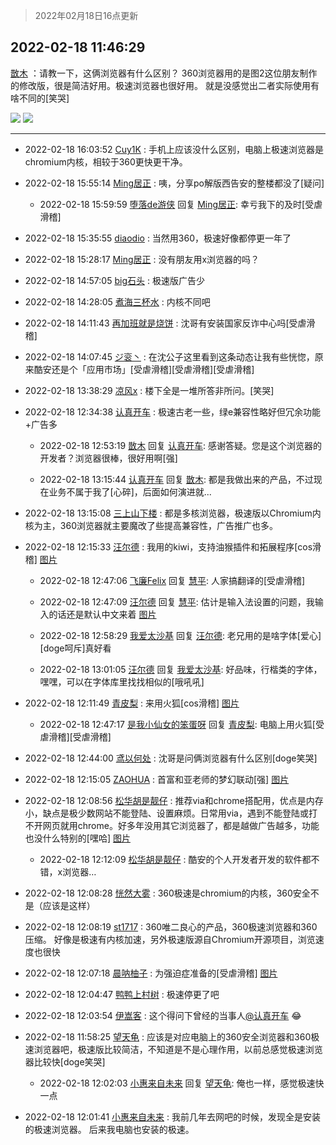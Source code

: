 > 2022年02月18日16点更新
<link rel="stylesheet" href="https://cdn.jsdelivr.net/gh/taotie6/sampleJSON@main/css/photo_show.css">
<meta name="referrer" content="no-referrer" />


 ## 2022-02-18 11:46:29 

 [㪚木](https://www.coolapk.com/feed/33640598?shareKey=NDE0N2EyY2QxZGJjNjIwZjFhYjI~) ：请教一下，这俩浏览器有什么区别？
360浏览器用的是图2这位朋友制作的修改版，很是简洁好用。极速浏览器也很好用。
就是没感觉出二者实际使用有啥不同的[笑哭] 

<div class="album">
<img class="img-item" src="http://image.coolapk.com/feed/2022/0218/11/1081091_0f313304_5987_9081_328@755x713.jpeg" />
<img class="img-item" src="http://image.coolapk.com/feed/2022/0218/11/1081091_93492724_5987_9087_505@1080x1400.jpeg" />
</div>

 ------- 

- 2022-02-18 16:03:52 [Cuy1K](uid=1319448) : 手机上应该没什么区别，电脑上极速浏览器是chromium内核，相较于360更快更干净。 

- 2022-02-18 15:55:14 [Ming居正](uid=3232346) : 咦，分享po解版西告安的整楼都没了[疑问] 

    - 2022-02-18 15:59:59 [堕落de游侠](uid=604294) 回复 [Ming居正](uid=3232346): 幸亏我下的及时[受虐滑稽] 

- 2022-02-18 15:35:55 [diaodio](uid=2939500) : 当然用360，极速好像都停更一年了 

- 2022-02-18 15:28:17 [Ming居正](uid=3232346) : 没有朋友用x浏览器的吗？ 

- 2022-02-18 14:57:05 [big石头](uid=984404) : 极速版广告少 

- 2022-02-18 14:28:05 [煮海三杯水](uid=695018) : 内核不同吧 

- 2022-02-18 14:11:43 [再加班就是烧饼](uid=2281677) : 沈哥有安装国家反诈中心吗[受虐滑稽] 

- 2022-02-18 14:07:45 [ジ衮丶](uid=494451) : 在沈公子这里看到这条动态让我有些恍惚，原来酷安还是个「应用市场」[受虐滑稽][受虐滑稽][受虐滑稽] 

- 2022-02-18 13:38:29 [凉风x](uid=1300277) : 楼下全是一堆所答非所问。[笑哭] 

- 2022-02-18 12:34:38 [认真开车](uid=1710300) : 极速古老一些，绿e兼容性略好但冗余功能+广告多 

    - 2022-02-18 12:53:19 [㪚木](uid=1081091) 回复 [认真开车](uid=1710300): 感谢答疑。您是这个浏览器的开发者？浏览器很棒，很好用啊[强] 

    - 2022-02-18 13:15:44 [认真开车](uid=1710300) 回复 [㪚木](uid=1081091): 都是我做出来的产品，不过现在业务不属于我了[心碎]，后面如何演进就... 

- 2022-02-18 13:15:08 [三上山下楼](uid=6927480) : 都是多核浏览器，极速版以Chromium内核为主，360浏览器就主要魔改了些提高兼容性，广告推广也多。 

- 2022-02-18 12:15:33 [汪尔德](uid=1595236) : 我用的kiwi，支持油猴插件和拓展程序[cos滑稽] [图片](http://image.coolapk.com/feed/2022/0218/12/1595236_49a5cd72_7732_4523_267@1148x2480.jpeg)

    - 2022-02-18 12:47:06 [飞廉Felix](uid=900024) 回复 [慧平](uid=1466942): 人家搞翻译的[受虐滑稽] 

    - 2022-02-18 12:47:09 [汪尔德](uid=1595236) 回复 [慧平](uid=1466942): 估计是输入法设置的问题，我输入的话还是默认中文来着 [图片](http://image.coolapk.com/feed/2022/0218/12/1595236_c1090f62_9599_289_875@1148x2480.jpeg)

    - 2022-02-18 12:58:29 [我爱太沙基](uid=3017576) 回复 [汪尔德](uid=1595236): 老兄用的是啥字体[爱心][doge呵斥]真好看 

    - 2022-02-18 13:01:05 [汪尔德](uid=1595236) 回复 [我爱太沙基](uid=3017576): 好品味，行楷类的字体，嘿嘿，可以在字体库里找找相似的[哦吼吼] 

- 2022-02-18 12:11:49 [青皮梨](uid=1109281) : 来用火狐[cos滑稽] [图片](http://image.coolapk.com/feed/2022/0218/12/1109281_49f3245a_7508_5341_261@1080x2400.jpeg)

    - 2022-02-18 12:47:17 [是我小仙女的笨蛋呀](uid=524921) 回复 [青皮梨](uid=1109281): 电脑上用火狐[受虐滑稽][受虐滑稽] 

- 2022-02-18 12:44:00 [鸢以何处](uid=4369039) : 沈哥是问俩浏览器有什么区别[doge笑哭] 

- 2022-02-18 12:15:05 [ZAOHUA](uid=1930793) : 首富和亚老师的梦幻联动[强] [图片](http://image.coolapk.com/feed/2022/0218/12/1930793_d917329c_7704_2205_51@1080x2340.jpeg)

- 2022-02-18 12:08:56 [松华胡是靓仔](uid=692318) : 推荐via和chrome搭配用，优点是内存小，缺点是极少数网站不能登陆、设置麻烦。日常用via，遇到不能登陆或打不开网页就用chrome。好多年没用其它浏览器了，都是越做广告越多，功能也没什么特别的[嘿哈] [图片](http://image.coolapk.com/feed/2022/0218/12/692318_a6630af9_7335_4232_333@1080x2400.jpeg)

    - 2022-02-18 12:12:09 [松华胡是靓仔](uid=692318) : 酷安的个人开发者开发的软件都不错，x浏览器… 

- 2022-02-18 12:08:28 [恍然大雾](uid=1849331) : 360极速是chromium的内核，360安全不是（应该是这样） 

- 2022-02-18 12:08:19 [st1717](uid=1303467) : 360唯二良心的产品，360极速浏览器和360压缩。
好像是极速有内核加速，另外极速版源自Chromium开源项目，浏览速度也很快 

- 2022-02-18 12:07:18 [晨呐柚子](uid=1956918) : 为强迫症准备的[受虐滑稽] [图片](http://image.coolapk.com/feed/2022/0218/12/1956918_6171f7ba_7237_4164_472@1080x274.jpeg)

- 2022-02-18 12:04:47 [鸭鸭上村树](uid=731274) : 极速停更了吧 

- 2022-02-18 12:03:54 [伊嵩客](uid=1080769) : 这个得问下曾经的当事人<a class="feed-link-uname" href="/u/认真开车">@认真开车</a> 😂 

- 2022-02-18 11:58:25 [望天龟](uid=1618563) : 应该是对应电脑上的360安全浏览器和360极速浏览器吧，极速版比较简洁，不知道是不是心理作用，以前总感觉极速浏览器比较快[doge笑哭] 

    - 2022-02-18 12:02:03 [小惠来自未来](uid=847097) 回复 [望天龟](uid=1618563): 俺也一样，感觉极速快一点 

- 2022-02-18 12:01:41 [小惠来自未来](uid=847097) : 我前几年去网吧的时候，发现全是安装的极速浏览器。  后来我电脑也安装的极速。 

